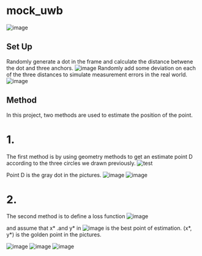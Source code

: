 # mock_uwb

![image](https://user-images.githubusercontent.com/91099638/181670116-0d870530-a54e-4392-9e5b-d83de24648e2.png)

## Set Up

Randomly generate a dot in the frame and calculate the distance betwene the dot and three anchors. 
![image](https://user-images.githubusercontent.com/91099638/181673711-8d8d35b1-c9ef-448b-8af0-fa285b35cca6.png)
Randomly add some deviation on each of the three distances to simulate measurement errors in the real world. 
![image](https://user-images.githubusercontent.com/91099638/181674056-b9f50882-0779-447d-9622-069e73ba08bd.png)

## Method

In this project, two methods are used to estimate the position of the point.

# 1.
The first method is by using geometry methods to get an estimate point D according to the three circles we drawn previously.
![test](https://user-images.githubusercontent.com/91099638/181671346-c8d4b1ac-db48-4630-8b4b-4919b429e9cf.jpg)

Point D is the gray dot in the pictures.
![image](https://user-images.githubusercontent.com/91099638/181676434-59ddbe8e-4d69-4801-b35c-2fae2b41bd75.png)
![image](https://user-images.githubusercontent.com/91099638/181676450-fb5af378-3ad9-45ea-b98b-713963a3e5e9.png)



# 2.
The second method is to define a loss function
![image](https://user-images.githubusercontent.com/91099638/181678668-8d3e6383-a654-463e-9f7d-368bde5fd532.png)


and assume that x* .and y* in ![image](https://user-images.githubusercontent.com/91099638/181678303-ae47d3a3-c7f2-4e1b-a4d8-e58ecb6a0a1f.png) is the best point of estimation. (x*, y*) is the golden point in the pictures.
 


![image](https://user-images.githubusercontent.com/91099638/181676136-401e0b28-cb09-4a97-82ea-9bdd0da7349a.png)
![image](https://user-images.githubusercontent.com/91099638/181676165-d311f871-7723-4980-821b-a2f9a13641e9.png)
![image](https://user-images.githubusercontent.com/91099638/181676177-6e26fa9d-290f-43bc-b17c-86fa4ebbd54d.png)



